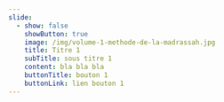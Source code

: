```yaml
---
slide:
  - show: false
    showButton: true
    image: /img/volume-1-methode-de-la-madrassah.jpg
    title: Titre 1
    subTitle: sous titre 1
    content: bla bla bla
    buttonTitle: bouton 1
    buttonLink: lien bouton 1
---
```

